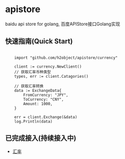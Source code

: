 # apistore
baidu api store for golang, 百度APIStore接口Golang实现

## 快速指南(Quick Start)


````golang

	import "github.com/h2object/apistore/currency"

	client := currency.NewClient()
	// 获取汇率币种类型
	types, err := client.Catagories()

	// 获取汇率转换
	data := ExchangeData{
		FromCurrency: "JPY",
		ToCurrency: "CNY",
		Amount: 1000,
	}

	err = client.Exchange(&data)
	log.Println(data)

````	

## 已完成接入(持续接入中)

-	[汇率](http://apistore.baidu.com/apiworks/servicedetail/119.html)


